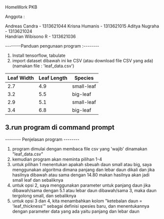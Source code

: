 HomeWork PKB 

Anggota :  

Andreas Candra      - 1313621044
Krisna Humanis      - 1313621015
Aditya Nugraha      - 1313621024      
Handrian Wibisono R - 1313621036

--------Panduan pengunaan program :--------

1. Install tensorflow, tabulate
2. import dataset dibawah ini ke CSV (atau download file CSV yang ada) (namakan file : 'leaf_data.csv')

| Leaf Width | Leaf Length |  Species  |
|------------|-------------|-----------|
|    2.7     |     4.9     | small-leaf|
|    3.2     |     5.5     | big-leaf  |
|    2.9     |     5.1     | small-leaf|
|    3.4     |     6.8     | big-leaf  |

3.run program di command prompt
--------------------------------------------

-------- Penjelasan program --------

1. program dimulai dengan membaca file csv yang 'wajib' dinamakan "leaf_data.csv"
2. kemudian program akan meminta pilihan 1-4
3. untuk pilihan 1  menentukan apakah sbeuah daun small atau big, saya menggunakan algoritma dimana panjang dan lebar daun dikali dan jika hasilnya dibawah atau sama dengan 14.80 makan hasilnya akan jadi small leaf dan sebaliknya
4. untuk opsi 2, saya menggunakan parameter untuk panjang daun jika dibawah/sama dengan 5.1 atau lebar daun dibawah/sama 3, maka daun tergolong small, dan sebaliknya
5. untuk opsi 3 dan 4, kita menambahkan kolom "ketebalan daun = 'leaf_thickness'" sebagai definisi spesies baru, dan menentukannya dengan parameter data yang ada yaitu panjang dan lebar daun
